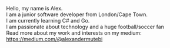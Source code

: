 Hello, my name is Alex. <br>
I am a junior software developer from London/Cape Town.<br>
I am currently learning C# and Go. <br>
I am passionate about technology and a huge football/soccer fan <br>
Read more about my work and interests on my medium:<br>
https://medium.com/@alexandermutebi

<!---
mewteebee/mewteebee is a ✨ special ✨ repository because its `README.md` (this file) appears on your GitHub profile.
You can click the Preview link to take a look at your changes.
--->
